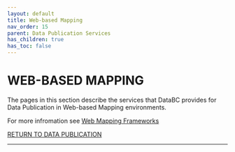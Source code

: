 ```yaml
---
layout: default
title: Web-based Mapping
nav_order: 15
parent: Data Publication Services
has_children: true
has_toc: false
---
```


# WEB-BASED MAPPING

The pages in this section describe the services that DataBC provides for Data Publication in Web-based Mapping environments.

For more infromation see [Web Mapping Frameworks](https://bcgov.github.io/bcwebmaps-options/)

[RETURN TO DATA PUBLICATION][1]

-------------------------------------------------------

[1]: ../index.md#
